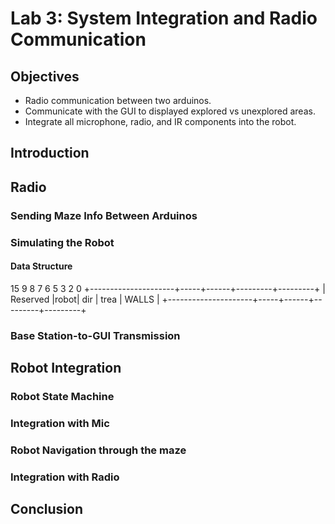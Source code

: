 # Lab 3: System Integration and Radio Communication

## Objectives
* Radio communication between two arduinos.
* Communicate with the GUI to displayed explored vs unexplored areas.
* Integrate all microphone, radio, and IR components into the robot.

## Introduction

## Radio

### Sending Maze Info Between Arduinos

### Simulating the Robot

#### Data Structure

 15                  9 8     7    6 5       3 2       0
+---------------------+-----+------+---------+---------+
| Reserved            |robot| dir  | trea    | WALLS   |
+---------------------+-----+------+---------+---------+

### Base Station-to-GUI Transmission


## Robot Integration

### Robot State Machine

### Integration with Mic

### Robot Navigation through the maze

### Integration with Radio

## Conclusion 
